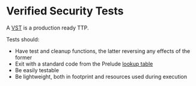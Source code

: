 # Verified Security Tests

A [VST](https://docs.prelude.org/docs/tests) is a production ready TTP. 

Tests should:
- Have test and cleanup functions, the latter reversing any effects of the former
- Exit with a standard code from the Prelude [lookup table](https://docs.prelude.org/docs/tests#results)
- Be easily testable 
- Be lightweight, both in footprint and resources used during execution

